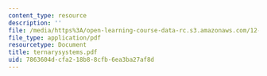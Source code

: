 ```yaml
---
content_type: resource
description: ''
file: /media/https%3A/open-learning-course-data-rc.s3.amazonaws.com/12-109-petrology-fall-2005/7863604dcfa218b88cfb6ea3ba27af8d_ternarysystems.pdf
file_type: application/pdf
resourcetype: Document
title: ternarysystems.pdf
uid: 7863604d-cfa2-18b8-8cfb-6ea3ba27af8d
---
```

